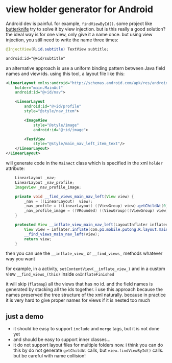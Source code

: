 # view holder generator for Android


Android dev is painful. for example, `findViewById()`. some project like [butterknife](http://jakewharton.github.io/butterknife/) try to solve it by view injection. but is this really a good solution? the ideal way is for one view, only give it a name once. but using view injection, you still need to write the name three times:

```java
@InjectView(R.id.subtitle) TextView subtitle;
```

```xml
android:id="@+id/subtitle"
```

an alternative approach is use a uniform binding pattern between Java field names and view ids. using this tool, a layout file like this:

```xml
<LinearLayout xmlns:android="http://schemas.android.com/apk/res/android"
    holder="main.MainAct"
    android:id="@+id/nav">

    <LinearLayout
        android:id="@+id/profile"
        style="@style/nav_item">

        <ImageView
            style="@style/image"
            android:id="@+id/image">

        <TextView
            style="@style/main_nav_left_item_text"/>
    </LinearLayout>
</LinearLayout>
```

will generate code in the `MainAct` class which is specified in the xml `holder` attribute:

```Java
    LinearLayout _nav;
    LinearLayout _nav_profile;
    ImageView _nav_profile_image;

    private void __find_views_main_nav_left(View view) {
        _nav = ((LinearLayout)  view);
        _nav_profile = ((LinearLayout) ((ViewGroup) view).getChildAt(0));
        _nav_profile_image = ((VRounded) ((ViewGroup)((ViewGroup) view).getChildAt(0)).getChildAt(0));
    }

    protected View __inflate_view_main_nav_left(LayoutInflater inflater, ViewGroup parent) {
        View view = inflater.inflate(com.p1.mobile.putong.R.layout.main_nav_left, parent, false);
        __find_views_main_nav_left(view);
        return view;
    }
   ```

then you can use the `__inflate_view_` or `__find_views_` methods whatever way you want

for example, in a activity, `setContentView(__inflate_view_)` and in a custom view `__find_views_(this)` inside `onInflateFinished`

it will skip (`flatmap`) all the views that has no id. and the field names is generated by stacking all the ids together. i use this approach because the names preserved the tree structure of the xml naturally. because in practice it is very hard to give proper names for views if it is nested too much


## just a demo

* it should be easy to support `include` and `merge` tags, but it is not done yet
* and should be easy to support inner classes...
* it do not support layout files for multiple folders now. i think you can do this by do not generate `getChildAt` calls, but `view.findViewById()` calls. but be careful with name collision!



